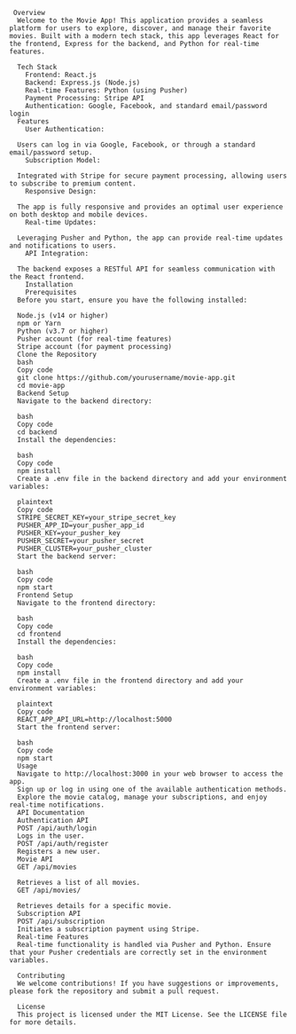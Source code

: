 
     Overview
      Welcome to the Movie App! This application provides a seamless platform for users to explore, discover, and manage their favorite movies. Built with a modern tech stack, this app leverages React for the frontend, Express for the backend, and Python for real-time features.
  
      Tech Stack
        Frontend: React.js
        Backend: Express.js (Node.js)
        Real-time Features: Python (using Pusher)
        Payment Processing: Stripe API
        Authentication: Google, Facebook, and standard email/password login
      Features
        User Authentication:
  
      Users can log in via Google, Facebook, or through a standard email/password setup.
        Subscription Model:
      
      Integrated with Stripe for secure payment processing, allowing users to subscribe to premium content.
        Responsive Design:
      
      The app is fully responsive and provides an optimal user experience on both desktop and mobile devices.
        Real-time Updates:
      
      Leveraging Pusher and Python, the app can provide real-time updates and notifications to users.
        API Integration:
      
      The backend exposes a RESTful API for seamless communication with the React frontend.
        Installation
        Prerequisites
      Before you start, ensure you have the following installed:
      
      Node.js (v14 or higher)
      npm or Yarn
      Python (v3.7 or higher)
      Pusher account (for real-time features)
      Stripe account (for payment processing)
      Clone the Repository
      bash
      Copy code
      git clone https://github.com/yourusername/movie-app.git
      cd movie-app
      Backend Setup
      Navigate to the backend directory:
    
      bash
      Copy code
      cd backend
      Install the dependencies:
      
      bash
      Copy code
      npm install
      Create a .env file in the backend directory and add your environment variables:
      
      plaintext
      Copy code
      STRIPE_SECRET_KEY=your_stripe_secret_key
      PUSHER_APP_ID=your_pusher_app_id
      PUSHER_KEY=your_pusher_key
      PUSHER_SECRET=your_pusher_secret
      PUSHER_CLUSTER=your_pusher_cluster
      Start the backend server:
      
      bash
      Copy code
      npm start
      Frontend Setup
      Navigate to the frontend directory:
      
      bash
      Copy code
      cd frontend
      Install the dependencies:
      
      bash
      Copy code
      npm install
      Create a .env file in the frontend directory and add your environment variables:
      
      plaintext
      Copy code
      REACT_APP_API_URL=http://localhost:5000
      Start the frontend server:
      
      bash
      Copy code
      npm start
      Usage
      Navigate to http://localhost:3000 in your web browser to access the app.
      Sign up or log in using one of the available authentication methods.
      Explore the movie catalog, manage your subscriptions, and enjoy real-time notifications.
      API Documentation
      Authentication API
      POST /api/auth/login
      Logs in the user.
      POST /api/auth/register
      Registers a new user.
      Movie API
      GET /api/movies
      
      Retrieves a list of all movies.
      GET /api/movies/
      
      Retrieves details for a specific movie.
      Subscription API
      POST /api/subscription
      Initiates a subscription payment using Stripe.
      Real-time Features
      Real-time functionality is handled via Pusher and Python. Ensure that your Pusher credentials are correctly set in the environment variables.
      
      Contributing
      We welcome contributions! If you have suggestions or improvements, please fork the repository and submit a pull request.
      
      License
      This project is licensed under the MIT License. See the LICENSE file for more details.
    
